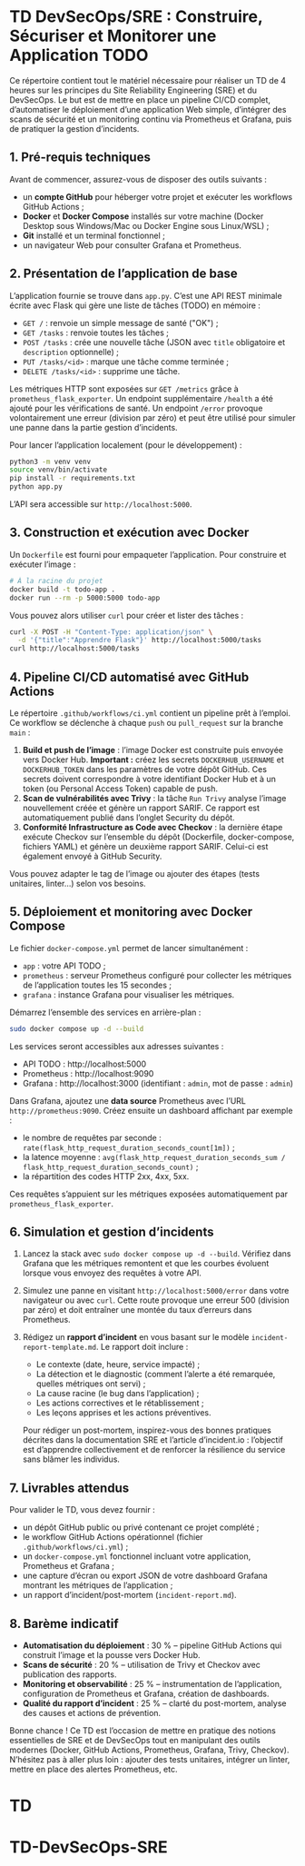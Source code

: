 # TD DevSecOps/SRE : Construire, Sécuriser et Monitorer une Application TODO

Ce répertoire contient tout le matériel nécessaire pour réaliser un TD de 4 heures sur les principes du Site Reliability Engineering (SRE) et du DevSecOps. Le but est de mettre en place un pipeline CI/CD complet, d’automatiser le déploiement d’une application Web simple, d’intégrer des scans de sécurité et un monitoring continu via Prometheus et Grafana, puis de pratiquer la gestion d’incidents.

## 1. Pré-requis techniques

Avant de commencer, assurez-vous de disposer des outils suivants :

- un **compte GitHub** pour héberger votre projet et exécuter les workflows GitHub Actions ;
- **Docker** et **Docker Compose** installés sur votre machine (Docker Desktop sous Windows/Mac ou Docker Engine sous Linux/WSL) ;
- **Git** installé et un terminal fonctionnel ;
- un navigateur Web pour consulter Grafana et Prometheus.

## 2. Présentation de l’application de base

L’application fournie se trouve dans `app.py`. C’est une API REST minimale écrite avec Flask qui gère une liste de tâches (TODO) en mémoire :

- `GET /` : renvoie un simple message de santé ("OK") ;
- `GET /tasks` : renvoie toutes les tâches ;
- `POST /tasks` : crée une nouvelle tâche (JSON avec `title` obligatoire et `description` optionnelle) ;
- `PUT /tasks/<id>` : marque une tâche comme terminée ;
- `DELETE /tasks/<id>` : supprime une tâche.

Les métriques HTTP sont exposées sur `GET /metrics` grâce à `prometheus_flask_exporter`. Un endpoint supplémentaire `/health` a été ajouté pour les vérifications de santé. Un endpoint `/error` provoque volontairement une erreur (division par zéro) et peut être utilisé pour simuler une panne dans la partie gestion d’incidents.

Pour lancer l’application localement (pour le développement) :

```bash
python3 -m venv venv
source venv/bin/activate
pip install -r requirements.txt
python app.py
```

L’API sera accessible sur `http://localhost:5000`.

## 3. Construction et exécution avec Docker

Un `Dockerfile` est fourni pour empaqueter l’application. Pour construire et exécuter l’image :

```bash
# À la racine du projet
docker build -t todo-app .
docker run --rm -p 5000:5000 todo-app
```

Vous pouvez alors utiliser `curl` pour créer et lister des tâches :

```bash
curl -X POST -H "Content-Type: application/json" \
  -d '{"title":"Apprendre Flask"}' http://localhost:5000/tasks
curl http://localhost:5000/tasks
```

## 4. Pipeline CI/CD automatisé avec GitHub Actions

Le répertoire `.github/workflows/ci.yml` contient un pipeline prêt à l’emploi.
Ce workflow se déclenche à chaque `push` ou `pull_request` sur la branche `main` :

1. **Build et push de l’image** : l’image Docker est construite puis envoyée vers Docker Hub. **Important :** créez les secrets `DOCKERHUB_USERNAME` et `DOCKERHUB_TOKEN` dans les paramètres de votre dépôt GitHub. Ces secrets doivent correspondre à votre identifiant Docker Hub et à un token (ou Personal Access Token) capable de push.
2. **Scan de vulnérabilités avec Trivy** : la tâche `Run Trivy` analyse l’image nouvellement créée et génère un rapport SARIF. Ce rapport est automatiquement publié dans l’onglet Security du dépôt.
3. **Conformité Infrastructure as Code avec Checkov** : la dernière étape exécute Checkov sur l’ensemble du dépôt (Dockerfile, docker-compose, fichiers YAML) et génère un deuxième rapport SARIF. Celui-ci est également envoyé à GitHub Security.

Vous pouvez adapter le tag de l’image ou ajouter des étapes (tests unitaires, linter…) selon vos besoins.

## 5. Déploiement et monitoring avec Docker Compose

Le fichier `docker-compose.yml` permet de lancer simultanément :

- `app` : votre API TODO ;
- `prometheus` : serveur Prometheus configuré pour collecter les métriques de l’application toutes les 15 secondes ;
- `grafana` : instance Grafana pour visualiser les métriques.

Démarrez l’ensemble des services en arrière-plan :

```bash
sudo docker compose up -d --build
```

Les services seront accessibles aux adresses suivantes :

- API TODO : http://localhost:5000
- Prometheus : http://localhost:9090
- Grafana : http://localhost:3000 (identifiant : `admin`, mot de passe : `admin`)

Dans Grafana, ajoutez une **data source** Prometheus avec l’URL `http://prometheus:9090`. Créez ensuite un dashboard affichant par exemple :

- le nombre de requêtes par seconde : `rate(flask_http_request_duration_seconds_count[1m])` ;
- la latence moyenne : `avg(flask_http_request_duration_seconds_sum / flask_http_request_duration_seconds_count)` ;
- la répartition des codes HTTP 2xx, 4xx, 5xx.

Ces requêtes s’appuient sur les métriques exposées automatiquement par `prometheus_flask_exporter`.

## 6. Simulation et gestion d’incidents

1. Lancez la stack avec `sudo docker compose up -d --build`. Vérifiez dans Grafana que les métriques remontent et que les courbes évoluent lorsque vous envoyez des requêtes à votre API.
2. Simulez une panne en visitant `http://localhost:5000/error` dans votre navigateur ou avec `curl`. Cette route provoque une erreur 500 (division par zéro) et doit entraîner une montée du taux d’erreurs dans Prometheus.
3. Rédigez un **rapport d’incident** en vous basant sur le modèle `incident-report-template.md`. Le rapport doit inclure :
   - Le contexte (date, heure, service impacté) ;
   - La détection et le diagnostic (comment l’alerte a été remarquée, quelles métriques ont servi) ;
   - La cause racine (le bug dans l’application) ;
   - Les actions correctives et le rétablissement ;
   - Les leçons apprises et les actions préventives.

   Pour rédiger un post-mortem, inspirez-vous des bonnes pratiques décrites dans la documentation SRE et l’article d’incident.io : l’objectif est d’apprendre collectivement et de renforcer la résilience du service sans blâmer les individus.

## 7. Livrables attendus

Pour valider le TD, vous devez fournir :

- un dépôt GitHub public ou privé contenant ce projet complété ;
- le workflow GitHub Actions opérationnel (fichier `.github/workflows/ci.yml`) ;
- un `docker-compose.yml` fonctionnel incluant votre application, Prometheus et Grafana ;
- une capture d’écran ou export JSON de votre dashboard Grafana montrant les métriques de l’application ;
- un rapport d’incident/post-mortem (`incident-report.md`).

## 8. Barème indicatif

- **Automatisation du déploiement** : 30 % – pipeline GitHub Actions qui construit l’image et la pousse vers Docker Hub.
- **Scans de sécurité** : 20 % – utilisation de Trivy et Checkov avec publication des rapports.
- **Monitoring et observabilité** : 25 % – instrumentation de l’application, configuration de Prometheus et Grafana, création de dashboards.
- **Qualité du rapport d’incident** : 25 % – clarté du post-mortem, analyse des causes et actions de prévention.

Bonne chance ! Ce TD est l’occasion de mettre en pratique des notions essentielles de SRE et de DevSecOps tout en manipulant des outils modernes (Docker, GitHub Actions, Prometheus, Grafana, Trivy, Checkov). N’hésitez pas à aller plus loin : ajouter des tests unitaires, intégrer un linter, mettre en place des alertes Prometheus, etc.


# TD
# TD-DevSecOps-SRE
